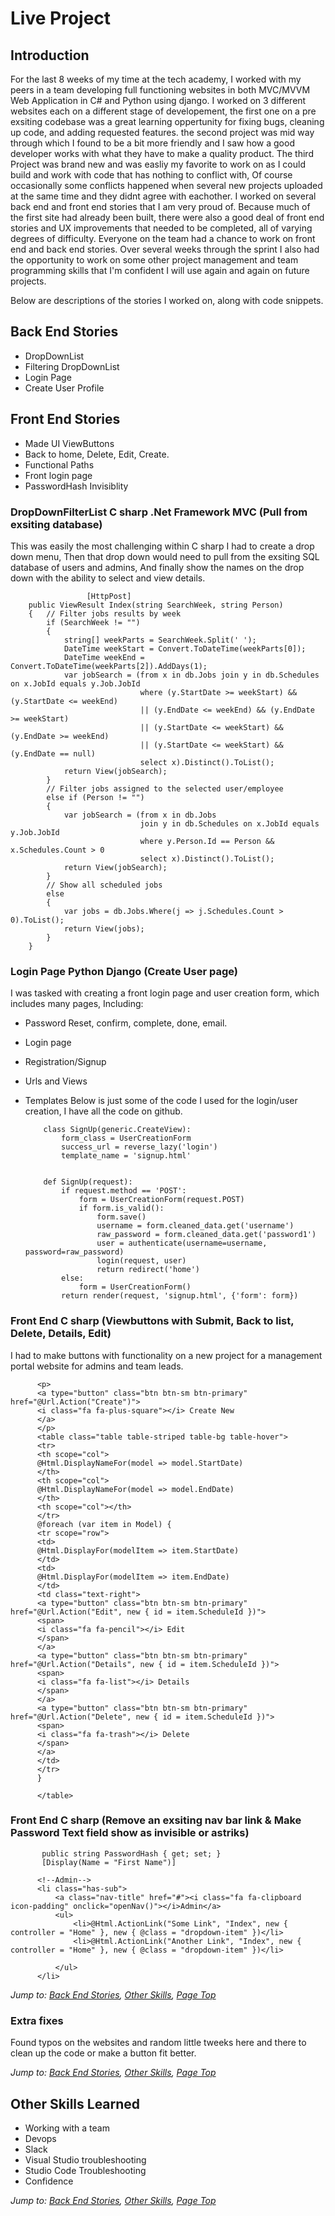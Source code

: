# Live Project

## Introduction
For the last 8 weeks of my time at the tech academy, I worked with my peers in a team developing full functioning websites in both MVC/MVVM Web Application in C# and Python using django. I worked on 3 different websites each on a different stage of developement, the first one on a pre exsiting codebase was a great learning oppertunity for fixing bugs, cleaning up code, and adding requested features.
the second project was mid way through which I found to be a bit more friendly and I saw how a good developer works with what they have to make a quality product. The third Project was brand new and was easliy my favorite to work on as I could build and work with code that has nothing to conflict with, Of course occasionally some conflicts happened when several new projects uploaded at the same time and they didnt agree with eachother. I worked on several back end and front end stories that I am very proud of. Because much of the first site had already been built, there were also a good deal of front end stories and UX improvements that needed to be completed, all of varying degrees of difficulty. Everyone on the team had a chance to work on front end and back end stories. Over several weeks through the sprint I also had the opportunity to work on some other project management and team programming skills that I'm confident I will use again and again on future projects.

Below are descriptions of the stories I worked on, along with code snippets.

## Back End Stories
* DropDownList
* Filtering DropDownList
* Login Page
* Create User Profile
## Front End Stories
* Made UI ViewButtons
* Back to home, Delete, Edit, Create.
* Functional Paths
* Front login page
* PasswordHash Invisiblity


### DropDownFilterList C sharp .Net Framework MVC (Pull from exsiting database)
This was easily the most challenging within C sharp I had to create a drop down menu,
Then that drop down would need to pull from the exsiting SQL database of users and admins,
And finally show the names on the drop down with the ability to select and view details.

                     [HttpPost]
        public ViewResult Index(string SearchWeek, string Person)
        {   // Filter jobs results by week  
            if (SearchWeek != "")
            {
                string[] weekParts = SearchWeek.Split(' ');
                DateTime weekStart = Convert.ToDateTime(weekParts[0]);
                DateTime weekEnd = Convert.ToDateTime(weekParts[2]).AddDays(1);               
                var jobSearch = (from x in db.Jobs join y in db.Schedules on x.JobId equals y.Job.JobId
                                 where (y.StartDate >= weekStart) && (y.StartDate <= weekEnd)
                                 || (y.EndDate <= weekEnd) && (y.EndDate >= weekStart)
                                 || (y.StartDate <= weekStart) && (y.EndDate >= weekEnd)
                                 || (y.StartDate <= weekStart) && (y.EndDate == null)
                                 select x).Distinct().ToList();                
                return View(jobSearch);          
            }
            // Filter jobs assigned to the selected user/employee
            else if (Person != "")
            {
                var jobSearch = (from x in db.Jobs
                                 join y in db.Schedules on x.JobId equals y.Job.JobId
                                 where y.Person.Id == Person && x.Schedules.Count > 0
                                 select x).Distinct().ToList();
                return View(jobSearch);
            }
            // Show all scheduled jobs
            else
            {
                var jobs = db.Jobs.Where(j => j.Schedules.Count > 0).ToList();
                return View(jobs);
            }                                 
        }


 
 ### Login Page Python Django (Create User page)
I was tasked with creating a front login page and user creation form, which includes many pages, Including:
* Password Reset, confirm, complete, done, email.
* Login page
* Registration/Signup
* Urls and Views
* Templates
Below is just some of the code I used for the login/user creation, I have all the code on github.


          class SignUp(generic.CreateView):
              form_class = UserCreationForm
              success_url = reverse_lazy('login')
              template_name = 'signup.html'


          def SignUp(request):
              if request.method == 'POST':
                  form = UserCreationForm(request.POST)
                  if form.is_valid():
                      form.save()
                      username = form.cleaned_data.get('username')
                      raw_password = form.cleaned_data.get('password1')
                      user = authenticate(username=username, password=raw_password)
                      login(request, user)
                      return redirect('home')
              else:
                  form = UserCreationForm()
              return render(request, 'signup.html', {'form': form})





### Front End C sharp (Viewbuttons with Submit, Back to list, Delete, Details, Edit)
I had to make buttons with functionality on a new project for a management portal website for admins and team leads.

          <p>
          <a type="button" class="btn btn-sm btn-primary" href="@Url.Action("Create")">
          <i class="fa fa-plus-square"></i> Create New
          </a>   
          </p>
          <table class="table table-striped table-bg table-hover">
          <tr>
          <th scope="col">
          @Html.DisplayNameFor(model => model.StartDate)
          </th>
          <th scope="col">
          @Html.DisplayNameFor(model => model.EndDate)
          </th>
          <th scope="col"></th>
          </tr>
          @foreach (var item in Model) {
          <tr scope="row">
          <td>
          @Html.DisplayFor(modelItem => item.StartDate)
          </td>
          <td>
          @Html.DisplayFor(modelItem => item.EndDate)
          </td>
          <td class="text-right">
          <a type="button" class="btn btn-sm btn-primary" href="@Url.Action("Edit", new { id = item.ScheduleId })">
          <span>
          <i class="fa fa-pencil"></i> Edit
          </span>
          </a>
          <a type="button" class="btn btn-sm btn-primary" href="@Url.Action("Details", new { id = item.ScheduleId })">
          <span>
          <i class="fa fa-list"></i> Details
          </span>
          </a>
          <a type="button" class="btn btn-sm btn-primary" href="@Url.Action("Delete", new { id = item.ScheduleId })">
          <span>
          <i class="fa fa-trash"></i> Delete
          </span>
          </a>
          </td>
          </tr>
          }

          </table>



### Front End C sharp (Remove an exsiting nav bar link & Make Password Text field show as invisible or astriks)

           public string PasswordHash { get; set; }
           [Display(Name = "First Name")]

          <!--Admin-->
          <li class="has-sub">
              <a class="nav-title" href="#"><i class="fa fa-clipboard icon-padding" onclick="openNav()"></i>Admin</a>
              <ul>
                  <li>@Html.ActionLink("Some Link", "Index", new { controller = "Home" }, new { @class = "dropdown-item" })</li>
                  <li>@Html.ActionLink("Another Link", "Index", new { controller = "Home" }, new { @class = "dropdown-item" })</li>

              </ul>
          </li>


*Jump to: [Back End Stories](#back-end-stories), [Other Skills](#other-skills-learned), [Page Top](#live-project)*



### Extra fixes
Found typos on the websites and random little tweeks here and there to clean up the code or make a button fit better.



*Jump to: [Back End Stories](#back-end-stories), [Other Skills](#other-skills-learned), [Page Top](#live-project)*

## Other Skills Learned
* Working with a team
* Devops
* Slack
* Visual Studio troubleshooting
* Studio Code Troubleshooting
* Confidence
   
  
  
*Jump to: [Back End Stories](#back-end-stories), [Other Skills](#other-skills-learned), [Page Top](#live-project)*
